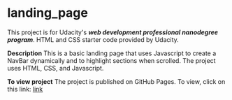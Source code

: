# landing_page

This project is for Udacity's ***web development professional nanodegree program***. HTML and CSS starter code provided by Udacity.

**Description**
This is a basic landing page that uses Javascript to create a NavBar dynamically and to highlight sections when scrolled. The project uses HTML, CSS, and Javascript.

**To view project**
The project is published on GitHub Pages. To view, click on this link: [link](https://shadyagmy.github.io/landing_page/)
